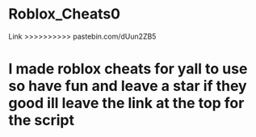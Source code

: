 # Roblox_Cheats0


Link >>>>>>>>>> pastebin.com/dUun2ZB5



# I made roblox cheats for yall to use so have fun and leave a star if they good ill leave the link at the top for the script
